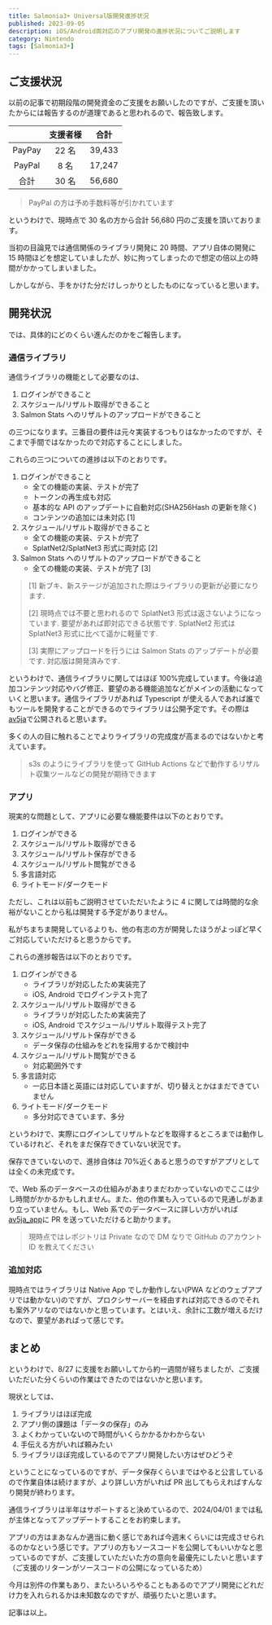 ```yaml
---
title: Salmonia3+ Universal版開発進捗状況
published: 2023-09-05
description: iOS/Android両対応のアプリ開発の進捗状況についてご説明します
category: Nintendo
tags: [Salmonia3+]
---
```


## ご支援状況

以前の記事で初期段階の開発資金のご支援をお願いしたのですが、ご支援を頂いたからには報告するのが道理であると思われるので、報告致します。

|        | 支援者様 |  合計  |
| :----: | :------: | :----: |
| PayPay |  22 名   | 39,433 |
| PayPal |   8 名   | 17,247 |
|  合計  |  30 名   | 56,680 |

> PayPal の方は予め手数料等が引かれています

というわけで、現時点で 30 名の方から合計 56,680 円のご支援を頂いております。

当初の目論見では通信関係のライブラリ開発に 20 時間、アプリ自体の開発に 15 時間ほどを想定していましたが、妙に拘ってしまったので想定の倍以上の時間がかかってしまいました。

しかしながら、手をかけた分だけしっかりとしたものになっていると思います。

## 開発状況

では、具体的にどのくらい進んだのかをご報告します。

### 通信ライブラリ

通信ライブラリの機能として必要なのは、

1. ログインができること
2. スケジュール/リザルト取得ができること
3. Salmon Stats へのリザルトのアップロードができること

の三つになります。三番目の要件は元々実装するつもりはなかったのですが、そこまで手間ではなかったので対応することにしました。

これらの三つについての進捗は以下のとおりです。

1. ログインができること
   - 全ての機能の実装、テストが完了
   - トークンの再生成も対応
   - 基本的な API のアップデートに自動対応(SHA256Hash の更新を除く)
   - コンテンツの追加には未対応 [1]
2. スケジュール/リザルト取得ができること
   - 全ての機能の実装、テストが完了
   - SplatNet2/SplatNet3 形式に両対応 [2]
3. Salmon Stats へのリザルトのアップロードができること
   - 全ての機能の実装、テストが完了 [3]

> [1] 新ブキ、新ステージが追加された際はライブラリの更新が必要になります.
>
> [2] 現時点では不要と思われるので SplatNet3 形式は返さないようになっています. 要望があれば即対応できる状態です. SplatNet2 形式は SplatNet3 形式に比べて遥かに軽量です.
>
> [3] 実際にアップロードを行うには Salmon Stats のアップデートが必要です. 対応版は開発済みです.

というわけで、通信ライブラリに関してはほぼ 100%完成しています。今後は追加コンテンツ対応やバグ修正、要望のある機能追加などがメインの活動になっていくと思います。通信ライブラリがあれば Typescript が使える人であれば誰でもツールを開発することができるのでライブラリは公開予定です。その際は[av5ja](https://github.com/salmonstats3/av5ja/pkgs/npm/av5ja)で公開されると思います。

多くの人の目に触れることでよりライブラリの完成度が高まるのではないかと考えています。

> s3s のようにライブラリを使って GitHub Actions などで動作するリザルト収集ツールなどの開発が期待できます

### アプリ

現実的な問題として、アプリに必要な機能要件は以下のとおりです。

1. ログインができる
2. スケジュール/リザルト取得ができる
3. スケジュール/リザルト保存ができる
4. スケジュール/リザルト閲覧ができる
5. 多言語対応
6. ライトモード/ダークモード

ただし、これは以前もご説明させていただいたように 4 に関しては時間的な余裕がないことから私は開発する予定がありません。

私がちまちま開発しているよりも、他の有志の方が開発したほうがよっぽど早くご対応していただけると思うからです。

これらの進捗報告は以下のとおりです。

1. ログインができる
   - ライブラリが対応したため実装完了
   - iOS, Android でログインテスト完了
2. スケジュール/リザルト取得ができる
   - ライブラリが対応したため実装完了
   - iOS, Android でスケジュール/リザルト取得テスト完了
3. スケジュール/リザルト保存ができる
   - データ保存の仕組みをどれを採用するかで検討中
4. スケジュール/リザルト閲覧ができる
   - 対応範囲外です
5. 多言語対応
   - 一応日本語と英語には対応していますが、切り替えとかはまだできていません
6. ライトモード/ダークモード
   - 多分対応できています、多分

というわけで、実際にログインしてリザルトなどを取得するところまでは動作しているけれど、それをまだ保存できていない状況です。

保存できていないので、進捗自体は 70%近くあると思うのですがアプリとしては全くの未完成です。

で、Web 系のデータベースの仕組みがあまりまだわかっていないのでここは少し時間がかかるかもしれません。また、他の作業も入っているので見通しがあまり立っていません。もし、Web 系でのデータベースに詳しい方がいれば[av5ja_app](https://github.com/salmonstats3/av5ja_app)に PR を送っていただけると助かります。

> 現時点ではレポジトリは Private なので DM なりで GitHub のアカウント ID を教えてください

### 追加対応

現時点ではライブラリは Native App でしか動作しない(PWA などのウェブアプリでは動かない)のですが、プロクシサーバーを経由すれば対応できるのでそれも案外アリなのではないかと思っています。とはいえ、余計に工数が増えるだけなので、要望があればって感じです。

## まとめ

というわけで、8/27 に支援をお願いしてから約一週間が経ちましたが、ご支援いただいた分くらいの作業はできたのではないかと思います。

現状としては、

1. ライブラリはほぼ完成
2. アプリ側の課題は「データの保存」のみ
3. よくわかっていないので時間がいくらかかるかわからない
4. 手伝える方がいれば頼みたい
5. ライブラリほぼ完成しているのでアプリ開発したい方はぜひどうぞ

ということになっているのですが、データ保存くらいまではやると公言しているので作業自体は続けますが、より詳しい方がいれば PR 出してもらえればすんなり開発が終わります。

通信ライブラリは半年はサポートすると決めているので、2024/04/01 までは私が主体となってアップデートすることをお約束します。

アプリの方はまあなんか適当に動く感じであれば今週末くらいには完成させられるのかなという感じです。アプリの方もソースコードを公開してもいいかなと思っているのですが、ご支援していただいた方の意向を最優先にしたいと思います（ご支援のリターンがソースコードの公開になっているため）

今月は別件の作業もあり、またいろいろやることもあるのでアプリ開発にどれだけ力を入れられるかは未知数なのですが、頑張りたいと思います。

記事は以上。
